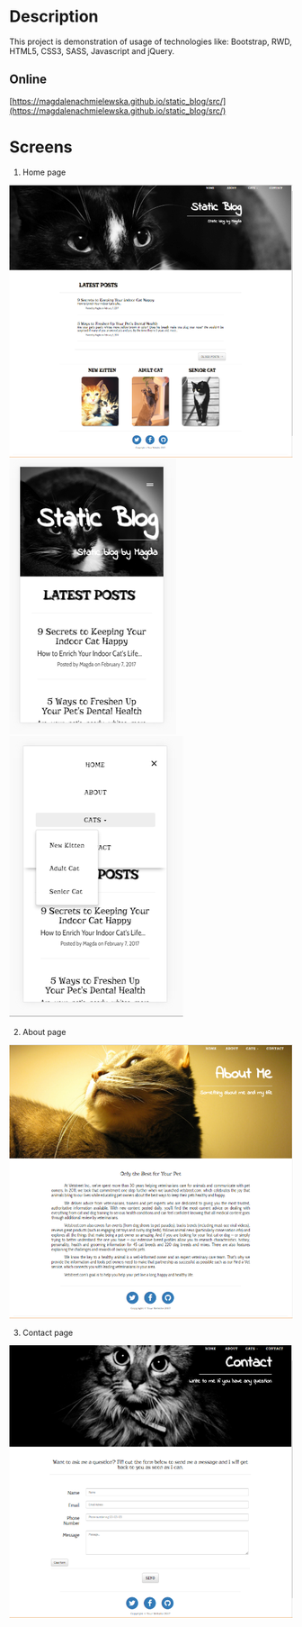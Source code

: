 # Description

This project is demonstration of usage of technologies like: Bootstrap, RWD, HTML5, CSS3, SASS, Javascript and jQuery.

## Online  
[https://magdalenachmielewska.github.io/static_blog/src/](https://magdalenachmielewska.github.io/static_blog/src/)

# Screens

1. Home page

![Img](https://github.com/MagdalenaChmielewska/static_blog/blob/master/showcase/home_page.png)
![Img](https://github.com/MagdalenaChmielewska/static_blog/blob/master/showcase/home_page_mobile1.png)
![Img](https://github.com/MagdalenaChmielewska/static_blog/blob/master/showcase/home_page_mobile2.png)  
  
2. About page

![Img](https://github.com/MagdalenaChmielewska/static_blog/blob/master/showcase/about_page.png)  
  
3. Contact page

![Img](https://github.com/MagdalenaChmielewska/static_blog/blob/master/showcase/contact_page.png)
